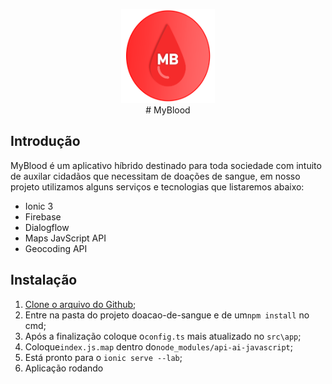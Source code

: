 <p align="center">
<img width="150" height="150" src="https://raw.githubusercontent.com/Romanti-Ezer/doacao-de-sangue/master/src/assets/imgs/logo.png"><br/>
# MyBlood
</p>

## Introdução 

MyBlood é um aplicativo híbrido destinado para toda sociedade com intuito de auxilar cidadãos que necessitam de doações de sangue, em nosso projeto utilizamos alguns serviços e tecnologias que listaremos abaixo:

* Ionic 3
* Firebase 
* Dialogflow
* Maps JavScript API
* Geocoding API

## Instalação
1. [Clone o arquivo do Github](https://github.com/Romanti-Ezer/doacao-de-sangue);
2. Entre na pasta do projeto doacao-de-sangue e de um`npm install` no cmd;
3. Após a finalização coloque o`config.ts` mais atualizado no `src\app`;
4. Coloque`index.js.map` dentro do`node_modules/api-ai-javascript`;
5. Está pronto para o `ionic serve --lab`;
6. Aplicação rodando




